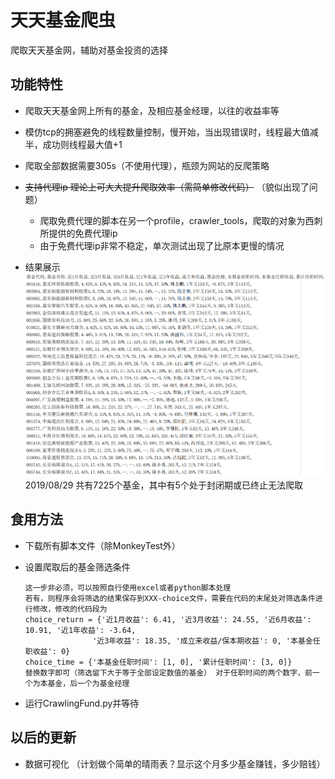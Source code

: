 # 天天基金爬虫
爬取天天基金网，辅助对基金投资的选择

## 功能特性
- 爬取天天基金网上所有的基金，及相应基金经理，以往的收益率等

- 模仿tcp的拥塞避免的线程数量控制，慢开始，当出现错误时，线程最大值减半，成功则线程最大值+1
- 爬取全部数据需要305s（不使用代理），瓶颈为网站的反爬策略
- ~~支持代理ip 理论上可大大提升爬取效率（需简单修改代码）~~ （貌似出现了问题）
    - 爬取免费代理的脚本在另一个profile，crawler_tools，爬取的对象为西刺所提供的免费代理ip
    - 由于免费代理ip非常不稳定，单次测试出现了比原本更慢的情况
- 结果展示
![Image text](./image/result.png)
    2019/08/29 共有7225个基金，其中有5个处于封闭期或已终止无法爬取

## 食用方法
- 下载所有脚本文件（除MonkeyTest外）
- 设置爬取后的基金筛选条件
      
      这一步非必须，可以按照自行使用excel或者python脚本处理
      若有，则程序会将筛选的结果保存到XXX-choice文件，需要在代码的末尾处对筛选条件进行修改，修改的代码段为
      choice_return = {'近1月收益': 6.41, '近3月收益': 24.55, '近6月收益': 10.91, '近1年收益': -3.64,
                     '近3年收益': 18.35, '成立来收益/保本期收益': 0, '本基金任职收益': 0}
      choice_time = {'本基金任职时间': [1, 0], '累计任职时间': [3, 0]}
      替换数字即可（筛选留下大于等于全部设定数值的基金） 对于任职时间的两个数字，前一个为本基金，后一个为基金经理

- 运行CrawlingFund.py并等待

## 以后的更新
- 数据可视化 （计划做个简单的晴雨表？显示这个月多少基金赚钱，多少赔钱）
